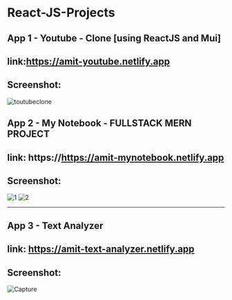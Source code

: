 # React-JS-Projects

App 1 - Youtube - Clone [using ReactJS and Mui]
--------------------------------------------------------------------------------------------------------------------
link:https://amit-youtube.netlify.app
--------------------------------------------------------------------------------------------------------------------
Screenshot:
--------------------------------------------------------------------------------------------------------------------
![toutubeclone](https://user-images.githubusercontent.com/73923245/214155018-2b1f8957-6539-48f3-941e-a4c1d1118f9a.JPG)


App 2 - My Notebook - FULLSTACK MERN PROJECT
--------------------------------------------------------------------------------------------------------------------
link: https://https://amit-mynotebook.netlify.app
--------------------------------------------------------------------------------------------------------------------
Screenshot:
--------------------------------------------------------------------------------------------------------------------
![1](https://user-images.githubusercontent.com/73923245/221341755-02d66a48-abc1-4f1a-bf8a-82801fd07e93.JPG)
![2](https://user-images.githubusercontent.com/73923245/221341762-eeec2996-cffa-4e23-8645-def074d0e05d.JPG)

--------------------------------------------------------------------------------------------------------------------


App 3 - Text Analyzer
--------------------------------------------------------------------------------------------------------------------
link: https://amit-text-analyzer.netlify.app
--------------------------------------------------------------------------------------------------------------------
Screenshot:
--------------------------------------------------------------------------------------------------------------------
![Capture](https://user-images.githubusercontent.com/73923245/215114707-313737dc-c25a-4ce6-b5c3-27a5554068cd.JPG)

